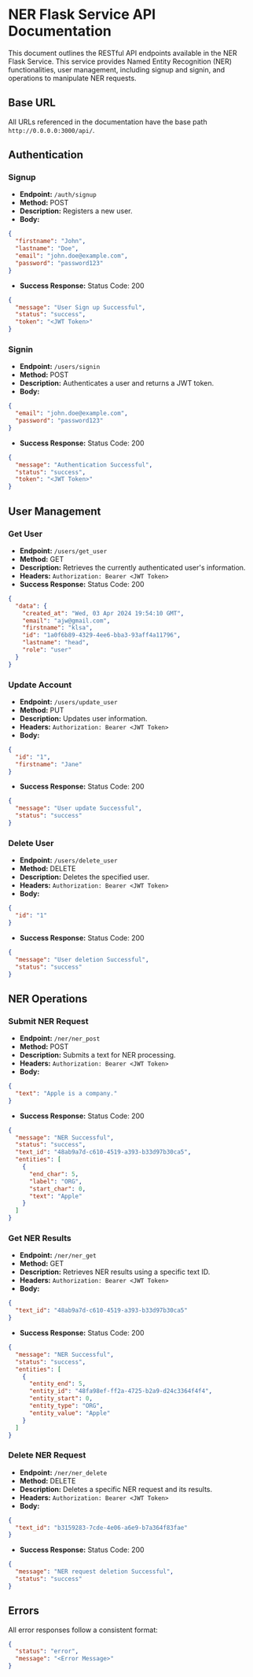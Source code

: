
# NER Flask Service API Documentation

This document outlines the RESTful API endpoints available in the NER Flask Service. This service provides Named Entity Recognition (NER) functionalities, user management, including signup and signin, and operations to manipulate NER requests.

## Base URL

All URLs referenced in the documentation have the base path `http://0.0.0.0:3000/api/`.

## Authentication

### Signup

- **Endpoint:** `/auth/signup`
- **Method:** POST
- **Description:** Registers a new user.
- **Body:**

```json
{
  "firstname": "John",
  "lastname": "Doe",
  "email": "john.doe@example.com",
  "password": "password123"
}
```

- **Success Response:** Status Code: 200

```json
{
  "message": "User Sign up Successful",
  "status": "success",
  "token": "<JWT Token>"
}
```

### Signin

- **Endpoint:** `/users/signin`
- **Method:** POST
- **Description:** Authenticates a user and returns a JWT token.
- **Body:**

```json
{
  "email": "john.doe@example.com",
  "password": "password123"
}
```

- **Success Response:** Status Code: 200

```json
{
  "message": "Authentication Successful",
  "status": "success",
  "token": "<JWT Token>"
}
```

## User Management

### Get User

- **Endpoint:** `/users/get_user`
- **Method:** GET
- **Description:** Retrieves the currently authenticated user's information.
- **Headers:** `Authorization: Bearer <JWT Token>`
- **Success Response:** Status Code: 200

```json
{
  "data": {
    "created_at": "Wed, 03 Apr 2024 19:54:10 GMT",
    "email": "ajw@gmail.com",
    "firstname": "klsa",
    "id": "1a0f6b89-4329-4ee6-bba3-93aff4a11796",
    "lastname": "head",
    "role": "user"
  }
}

```

### Update Account

- **Endpoint:** `/users/update_user`
- **Method:** PUT
- **Description:** Updates user information.
- **Headers:** `Authorization: Bearer <JWT Token>`
- **Body:**

```json
{
  "id": "1",
  "firstname": "Jane"
}
```

- **Success Response:** Status Code: 200

```json
{
  "message": "User update Successful",
  "status": "success"
}
```

### Delete User

- **Endpoint:** `/users/delete_user`
- **Method:** DELETE
- **Description:** Deletes the specified user.
- **Headers:** `Authorization: Bearer <JWT Token>`
- **Body:**

```json
{
  "id": "1"
}
```

- **Success Response:** Status Code: 200

```json
{
  "message": "User deletion Successful",
  "status": "success"
}
```

## NER Operations

### Submit NER Request

- **Endpoint:** `/ner/ner_post`
- **Method:** POST
- **Description:** Submits a text for NER processing.
- **Headers:** `Authorization: Bearer <JWT Token>`
- **Body:**

```json
{
  "text": "Apple is a company."
}
```

- **Success Response:** Status Code: 200

```json
{
  "message": "NER Successful",
  "status": "success",
  "text_id": "48ab9a7d-c610-4519-a393-b33d97b30ca5",
  "entities": [
    {
      "end_char": 5,
      "label": "ORG",
      "start_char": 0,
      "text": "Apple"
    }
  ]
}
```

### Get NER Results

- **Endpoint:** `/ner/ner_get`
- **Method:** GET
- **Description:** Retrieves NER results using a specific text ID.
- **Headers:** `Authorization: Bearer <JWT Token>`
- **Body:**

```json
{
  "text_id": "48ab9a7d-c610-4519-a393-b33d97b30ca5"
}
```

- **Success Response:** Status Code: 200

```json
{
  "message": "NER Successful",
  "status": "success",
  "entities": [
    {
      "entity_end": 5,
      "entity_id": "48fa98ef-ff2a-4725-b2a9-d24c3364f4f4",
      "entity_start": 0,
      "entity_type": "ORG",
      "entity_value": "Apple"
    }
  ]
}
```

### Delete NER Request

- **Endpoint:** `/ner/ner_delete`
- **Method:** DELETE
- **Description:** Deletes a specific NER request and its results.
- **Headers:** `Authorization: Bearer <JWT Token>`
- **Body:**

```json
{
  "text_id": "b3159283-7cde-4e06-a6e9-b7a364f83fae"
}
```

- **Success Response:** Status Code: 200

```json
{
  "message": "NER request deletion Successful",
  "status": "success"
}
```

## Errors

All error responses follow a consistent format:

```json
{
  "status": "error",
  "message": "<Error Message>"
}
```